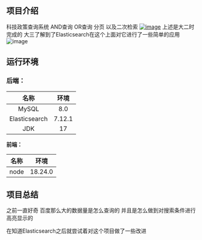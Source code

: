 
## 项目介绍

科技政策查询系统 AND查询 OR查询 分页 以及二次检索 [![image](https://private-user-images.githubusercontent.com/149766839/391221149-6354a651-c97e-44ca-9bb1-d4821321083d.png?jwt=eyJhbGciOiJIUzI1NiIsInR5cCI6IkpXVCJ9.eyJpc3MiOiJnaXRodWIuY29tIiwiYXVkIjoicmF3LmdpdGh1YnVzZXJjb250ZW50LmNvbSIsImtleSI6ImtleTUiLCJleHAiOjE3MzI5NTM3MDYsIm5iZiI6MTczMjk1MzQwNiwicGF0aCI6Ii8xNDk3NjY4MzkvMzkxMjIxMTQ5LTYzNTRhNjUxLWM5N2UtNDRjYS05YmIxLWQ0ODIxMzIxMDgzZC5wbmc_WC1BbXotQWxnb3JpdGhtPUFXUzQtSE1BQy1TSEEyNTYmWC1BbXotQ3JlZGVudGlhbD1BS0lBVkNPRFlMU0E1M1BRSzRaQSUyRjIwMjQxMTMwJTJGdXMtZWFzdC0xJTJGczMlMkZhd3M0X3JlcXVlc3QmWC1BbXotRGF0ZT0yMDI0MTEzMFQwNzU2NDZaJlgtQW16LUV4cGlyZXM9MzAwJlgtQW16LVNpZ25hdHVyZT1lNjQzYjVlNWY3YWZkNGE2Y2YyMjdhYjgyMjQ2YTQ1NGZiM2QwNDIzMmMyMTJiYTg2NDQzYjYyODM4MzU3NTk2JlgtQW16LVNpZ25lZEhlYWRlcnM9aG9zdCJ9.sHunBUVmdq9QD-CFxqOaqEXUVbwcQRcy5AOPF7IQ_6A)](https://private-user-images.githubusercontent.com/149766839/391221149-6354a651-c97e-44ca-9bb1-d4821321083d.png?jwt=eyJhbGciOiJIUzI1NiIsInR5cCI6IkpXVCJ9.eyJpc3MiOiJnaXRodWIuY29tIiwiYXVkIjoicmF3LmdpdGh1YnVzZXJjb250ZW50LmNvbSIsImtleSI6ImtleTUiLCJleHAiOjE3MzI5NTM3MDYsIm5iZiI6MTczMjk1MzQwNiwicGF0aCI6Ii8xNDk3NjY4MzkvMzkxMjIxMTQ5LTYzNTRhNjUxLWM5N2UtNDRjYS05YmIxLWQ0ODIxMzIxMDgzZC5wbmc_WC1BbXotQWxnb3JpdGhtPUFXUzQtSE1BQy1TSEEyNTYmWC1BbXotQ3JlZGVudGlhbD1BS0lBVkNPRFlMU0E1M1BRSzRaQSUyRjIwMjQxMTMwJTJGdXMtZWFzdC0xJTJGczMlMkZhd3M0X3JlcXVlc3QmWC1BbXotRGF0ZT0yMDI0MTEzMFQwNzU2NDZaJlgtQW16LUV4cGlyZXM9MzAwJlgtQW16LVNpZ25hdHVyZT1lNjQzYjVlNWY3YWZkNGE2Y2YyMjdhYjgyMjQ2YTQ1NGZiM2QwNDIzMmMyMTJiYTg2NDQzYjYyODM4MzU3NTk2JlgtQW16LVNpZ25lZEhlYWRlcnM9aG9zdCJ9.sHunBUVmdq9QD-CFxqOaqEXUVbwcQRcy5AOPF7IQ_6A) 上述是大二时完成的
大三了解到了Elasticsearch在这个上面对它进行了一些简单的应用 ![image](https://private-user-images.githubusercontent.com/149766839/391221294-cf0a0776-7a2b-45f0-9302-a57c6cda5d3f.png?jwt=eyJhbGciOiJIUzI1NiIsInR5cCI6IkpXVCJ9.eyJpc3MiOiJnaXRodWIuY29tIiwiYXVkIjoicmF3LmdpdGh1YnVzZXJjb250ZW50LmNvbSIsImtleSI6ImtleTUiLCJleHAiOjE3MzI5NTM3MDYsIm5iZiI6MTczMjk1MzQwNiwicGF0aCI6Ii8xNDk3NjY4MzkvMzkxMjIxMjk0LWNmMGEwNzc2LTdhMmItNDVmMC05MzAyLWE1N2M2Y2RhNWQzZi5wbmc_WC1BbXotQWxnb3JpdGhtPUFXUzQtSE1BQy1TSEEyNTYmWC1BbXotQ3JlZGVudGlhbD1BS0lBVkNPRFlMU0E1M1BRSzRaQSUyRjIwMjQxMTMwJTJGdXMtZWFzdC0xJTJGczMlMkZhd3M0X3JlcXVlc3QmWC1BbXotRGF0ZT0yMDI0MTEzMFQwNzU2NDZaJlgtQW16LUV4cGlyZXM9MzAwJlgtQW16LVNpZ25hdHVyZT00NzVlODdlYjI1YjAxZWE5MzliMWM3OGQ1OGRkNzY4N2I0MGU0M2EwNjNjNzU5NmE0MTBkZWEwNzU1MGU5OTM4JlgtQW16LVNpZ25lZEhlYWRlcnM9aG9zdCJ9.7d8t_aQMqojmQRkxxDD9N_RqAWEgUCZCPEVJ-pnsbS0)

## 运行环境

### 后端：

|     名称      |  环境  |
| :-----------: | :----: |
|     MySQL     |  8.0   |
| Elasticsearch | 7.12.1 |
|      JDK      |   17   |

**前端：**

| 名称 |  环境   |
| :--: | :-----: |
| node | 18.24.0 |

## 项目总结

之前一直好奇 百度那么大的数据量是怎么查询的 并且是怎么做到对搜索条件进行高亮显示的

在知道Elasticsearch之后就尝试着对这个项目做了一些改进



